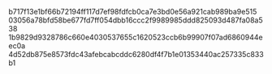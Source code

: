 b717f13e1bf66b72194ff117d7ef98fdfcb0ca7e3bd0e56a921cab989ba9e515
03056a78bfd58be677fd7ff054dbb16ccc2f9989985ddd825093d487fa08a538
1b9829d9328786c660e4030537655c1620523ccb6b99907f07ad6860944eec0a
4d52db875e8573fdc43afebcabcddc6280df4f7b1e01353440ac257335c833b1
